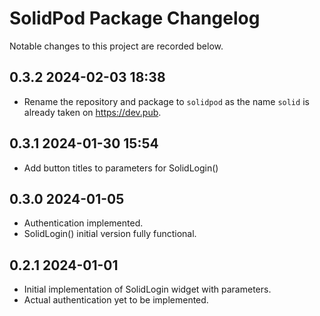 # SolidPod Package Changelog

Notable changes to this project are recorded below.

## 0.3.2 2024-02-03 18:38

+ Rename the repository and package to `solidpod` as the name `solid`
  is already taken on https://dev.pub.

## 0.3.1 2024-01-30 15:54

+ Add button titles to parameters for SolidLogin()

## 0.3.0 2024-01-05

+ Authentication implemented.
+ SolidLogin() initial version fully functional.

## 0.2.1 2024-01-01

+ Initial implementation of SolidLogin widget with parameters.
+ Actual authentication yet to be implemented.
